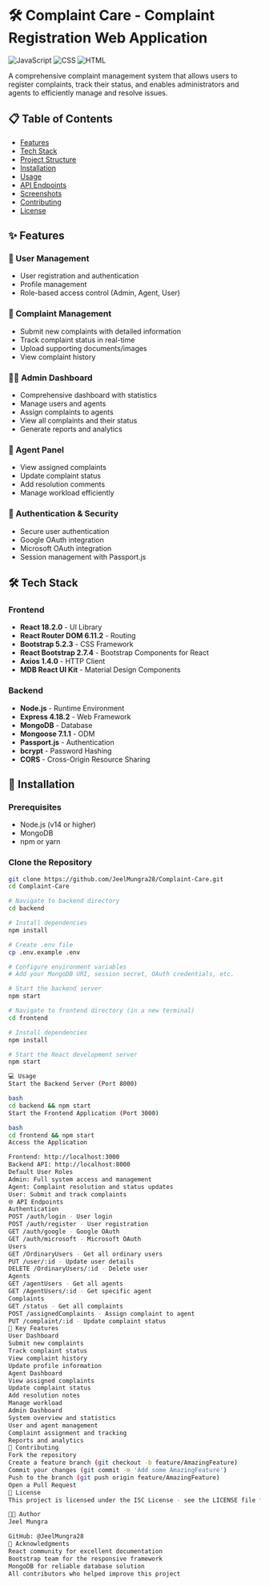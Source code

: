 # 🛠️ Complaint Care - Complaint Registration Web Application

![JavaScript](https://img.shields.io/badge/JavaScript-87%25-yellow?style=flat-square&logo=javascript)
![CSS](https://img.shields.io/badge/CSS-12.7%25-blue?style=flat-square&logo=css3)
![HTML](https://img.shields.io/badge/HTML-0.3%25-orange?style=flat-square&logo=html5)

A comprehensive complaint management system that allows users to register complaints, track their status, and enables administrators and agents to efficiently manage and resolve issues.

## 📋 Table of Contents

- [Features](#features)
- [Tech Stack](#tech-stack)
- [Project Structure](#project-structure)
- [Installation](#installation)
- [Usage](#usage)
- [API Endpoints](#api-endpoints)
- [Screenshots](#screenshots)
- [Contributing](#contributing)
- [License](#license)

## ✨ Features

### 👥 User Management
- User registration and authentication
- Profile management
- Role-based access control (Admin, Agent, User)

### 📝 Complaint Management
- Submit new complaints with detailed information
- Track complaint status in real-time
- Upload supporting documents/images
- View complaint history

### 👨‍💼 Admin Dashboard
- Comprehensive dashboard with statistics
- Manage users and agents
- Assign complaints to agents
- View all complaints and their status
- Generate reports and analytics

### 🔧 Agent Panel
- View assigned complaints
- Update complaint status
- Add resolution comments
- Manage workload efficiently

### 🔐 Authentication & Security
- Secure user authentication
- Google OAuth integration
- Microsoft OAuth integration
- Session management with Passport.js

## 🛠️ Tech Stack

### Frontend
- **React 18.2.0** - UI Library
- **React Router DOM 6.11.2** - Routing
- **Bootstrap 5.2.3** - CSS Framework
- **React Bootstrap 2.7.4** - Bootstrap Components for React
- **Axios 1.4.0** - HTTP Client
- **MDB React UI Kit** - Material Design Components

### Backend
- **Node.js** - Runtime Environment
- **Express 4.18.2** - Web Framework
- **MongoDB** - Database
- **Mongoose 7.1.1** - ODM
- **Passport.js** - Authentication
- **bcrypt** - Password Hashing
- **CORS** - Cross-Origin Resource Sharing


## 🚀 Installation

### Prerequisites
- Node.js (v14 or higher)
- MongoDB
- npm or yarn

### Clone the Repository
```bash
git clone https://github.com/JeelMungra28/Complaint-Care.git
cd Complaint-Care

# Navigate to backend directory
cd backend

# Install dependencies
npm install

# Create .env file
cp .env.example .env

# Configure environment variables
# Add your MongoDB URI, session secret, OAuth credentials, etc.

# Start the backend server
npm start

# Navigate to frontend directory (in a new terminal)
cd frontend

# Install dependencies
npm install

# Start the React development server
npm start

💻 Usage
Start the Backend Server (Port 8000)

bash
cd backend && npm start
Start the Frontend Application (Port 3000)

bash
cd frontend && npm start
Access the Application

Frontend: http://localhost:3000
Backend API: http://localhost:8000
Default User Roles
Admin: Full system access and management
Agent: Complaint resolution and status updates
User: Submit and track complaints
🌐 API Endpoints
Authentication
POST /auth/login - User login
POST /auth/register - User registration
GET /auth/google - Google OAuth
GET /auth/microsoft - Microsoft OAuth
Users
GET /OrdinaryUsers - Get all ordinary users
PUT /user/:id - Update user details
DELETE /OrdinaryUsers/:id - Delete user
Agents
GET /agentUsers - Get all agents
GET /AgentUsers/:id - Get specific agent
Complaints
GET /status - Get all complaints
POST /assignedComplaints - Assign complaint to agent
PUT /complaint/:id - Update complaint status
📱 Key Features
User Dashboard
Submit new complaints
Track complaint status
View complaint history
Update profile information
Agent Dashboard
View assigned complaints
Update complaint status
Add resolution notes
Manage workload
Admin Dashboard
System overview and statistics
User and agent management
Complaint assignment and tracking
Reports and analytics
🤝 Contributing
Fork the repository
Create a feature branch (git checkout -b feature/AmazingFeature)
Commit your changes (git commit -m 'Add some AmazingFeature')
Push to the branch (git push origin feature/AmazingFeature)
Open a Pull Request
📄 License
This project is licensed under the ISC License - see the LICENSE file for details.

👨‍💻 Author
Jeel Mungra

GitHub: @JeelMungra28
🙏 Acknowledgments
React community for excellent documentation
Bootstrap team for the responsive framework
MongoDB for reliable database solution
All contributors who helped improve this project


